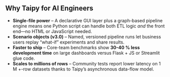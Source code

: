 ## Why Taipy for AI Engineers

- **Single-file power** – A declarative GUI layer plus a graph-based pipeline engine means one Python script can handle both ETL logic *and* the front end—no HTML or JavaScript needed.  
- **Scenario objects (v3.0)** – Named, versioned pipeline runs let business users replay “what-if” experiments and share results.  
- **Faster to ship** – Core-team benchmarks show **30-40 % less development time** on large dashboards versus Flask + JS or Streamlit glue code.  
- **Scales to millions of rows** – Community tests report lower latency on 1 M +-row datasets thanks to Taipy’s asynchronous data-flow model.
